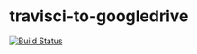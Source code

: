 travisci-to-googledrive
=======================
[![Build Status](https://travis-ci.org/mhuelfen/travisci-to-googledrive.png)](https://travis-ci.org/mhuelfen/travisci-to-googledrive)
